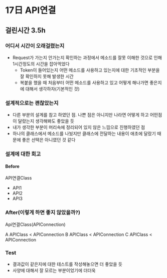 # 17日 API연결

## 걸린시간 3.5h

### 어디서 시간이 오래걸렸는지

- Request가 가는지 안가는지 확인하는 과정에서 메소드를 잘못 이해한 것으로 인해 1시간정도의 시간을 잡아먹었다
  - Token이 들어있는지 어떤 메소드를 사용하고 있는지에 대한 기초적인 부분을 잘 확인하지 못해 발생한 시간
  - 복붙을 했을 때 처음부터 어떤 메소드를 사용하고 있고 어떻게 해나가면 좋은지에 대해서 생각하자(기본적인 것)

### 설계적으로는 괜찮았는지

- 다른 부분의 설계를 참고 하였던 점. 나쁜 점은 아니지만 나라면 어떻게 하고 어떤점이 달랐는지 생각해봐도 좋았을 듯
- 내가 생각한 부분이 머리속에 정리되어 있지 않은 느낌으로 진행하였던 점
- 하나의 클래스에서 메소드를 나눴지만 클래스에 전달하는 내용이 애초에 달랐기 때문에 좋은 선택은 아니였던 것 같다


### 설계에 대한 회고
#### Before

API연결Class
- API1
- API2
- API3


### After(이렇게 하면 좋지 않았을까?)

Api연결Class(APIConnection)

A APIClass < APIConnection
B APIClass < APIConnection
C APIClass < APIConnection

### Test

- 결과값이 같은지에 대한 테스트를 작성해놓으면 더 좋았을 듯
- 사양에 대해서 잘 모르는 부분이었기에 더더욱
